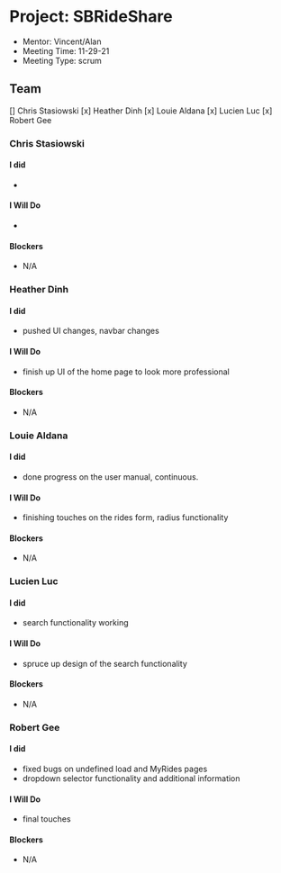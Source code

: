 # Project: SBRideShare
* Mentor: Vincent/Alan
* Meeting Time: 11-29-21
* Meeting Type: scrum

## Team
[] Chris Stasiowski
[x] Heather Dinh
[x] Louie Aldana
[x] Lucien Luc
[x] Robert Gee

### Chris Stasiowski

#### I did
* 

#### I Will Do
* 

#### Blockers
* N/A

### Heather Dinh

#### I did

* pushed UI changes, navbar changes

#### I Will Do
* finish up UI of the home page to look more professional


#### Blockers
* N/A

### Louie Aldana

#### I did
* done progress on the user manual, continuous.

#### I Will Do
* finishing touches on the rides form, radius functionality

#### Blockers
* N/A

### Lucien Luc

#### I did
* search functionality working


#### I Will Do
* spruce up design of the search functionality

#### Blockers
* N/A

### Robert Gee

#### I did
* fixed bugs on undefined load and MyRides pages
* dropdown selector functionality and additional information

#### I Will Do
* final touches

#### Blockers
* N/A